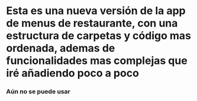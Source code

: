 <h1>Esta es una nueva versión de la app de menus de restaurante, con una estructura de carpetas y código mas ordenada, ademas de funcionalidades mas complejas que iré añadiendo poco a poco</h1>

<h3>Aún no se puede usar</h3>
